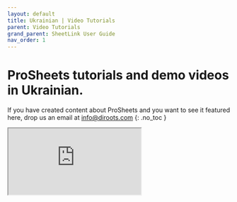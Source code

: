 ```yaml
---
layout: default
title: Ukrainian | Video Tutorials
parent: Video Tutorials
grand_parent: SheetLink User Guide
nav_order: 1
---
```


# ProSheets tutorials and demo videos in Ukrainian.
If you have created content about ProSheets and you want to see it featured here, drop us an email at info@diroots.com 
{: .no_toc }

 <div class="di-iframe-container">
  <iframe
  title="Diroots ProSheets | Швидкий пакетний друк/експорт у PDF та DWG з Revit"
  class="di-responsive-iframe" 
  src="https://www.youtube.com/embed/-P_jWnyeMl0?feature=oembed">
  </iframe>
</div> 

<div class="empty-space-small"></div>